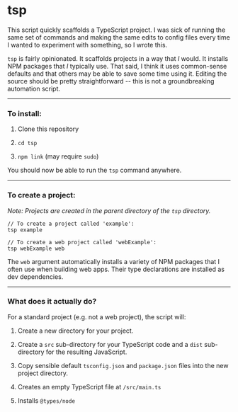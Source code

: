 # tsp

This script quickly scaffolds a TypeScript project. I was sick of running the same set of commands and making the same edits to config files every time I wanted to experiment with something, so I wrote this.

`tsp` is fairly opinionated. It scaffolds projects in a way that *I* would. It installs NPM packages that *I* typically use. That said, I think it uses common-sense defaults and that others may be able to save some time using it. Editing the source should be pretty straightforward -- this is not a groundbreaking automation script.

---

### To install:

1. Clone this repository

2. `cd tsp`

3. `npm link` (may require `sudo`)

You should now be able to run the `tsp` command anywhere.

---

### To create a project:

*Note: Projects are created in the parent directory of the `tsp` directory.*

```
// To create a project called 'example':
tsp example

// To create a web project called 'webExample':
tsp webExample web
```

The `web` argument automatically installs a variety of NPM packages that I often use when building web apps. Their type declarations are installed as dev dependencies.

---

### What does it actually do?

For a standard project (e.g. not a web project), the script will:

1. Create a new directory for your project.

2. Create a `src` sub-directory for your TypeScript code and a `dist` sub-directory for the resulting JavaScript.

3. Copy sensible default `tsconfig.json` and `package.json` files into the new project directory.

4. Creates an empty TypeScript file at `/src/main.ts`

5. Installs `@types/node`